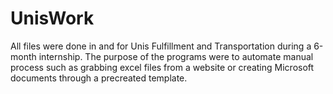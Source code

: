 # UnisWork

All files were done in and for Unis Fulfillment and Transportation during a 6-month internship. The purpose of the programs were to automate manual process such as grabbing excel files from a website or creating Microsoft documents through a precreated template.
